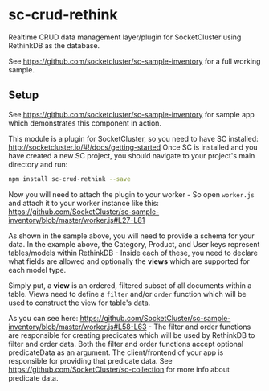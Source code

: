 # sc-crud-rethink
Realtime CRUD data management layer/plugin for SocketCluster using RethinkDB as the database.

See https://github.com/socketcluster/sc-sample-inventory for a full working sample.

## Setup

See https://github.com/socketcluster/sc-sample-inventory for sample app which demonstrates this component in action.

This module is a plugin for SocketCluster, so you need to have SC installed: http://socketcluster.io/#!/docs/getting-started
Once SC is installed and you have created a new SC project, you should navigate to your project's main directory and run:

```bash
npm install sc-crud-rethink --save
```

Now you will need to attach the plugin to your worker - So open ```worker.js``` and attach it to your worker instance like this:
https://github.com/SocketCluster/sc-sample-inventory/blob/master/worker.js#L27-L81

As shown in the sample above, you will need to provide a schema for your data.
In the example above, the Category, Product, and User keys represent tables/models within RethinkDB - Inside each of these, you
need to declare what fields are allowed and optionally the **views** which are supported for each model type.

Simply put, a **view** is an ordered, filtered subset of all documents within a table. Views need to define a ```filter``` and/or ```order``` function
which will be used to construct the view for table's data.

As you can see here: https://github.com/SocketCluster/sc-sample-inventory/blob/master/worker.js#L58-L63 - The filter and order functions are responsible for
creating predicates which will be used by RethinkDB to filter and order data. Both the filter and order functions accept optional predicateData as an argument.
The client/frontend of your app is responsible for providing that predicate data. See https://github.com/SocketCluster/sc-collection for more info about predicate data.
